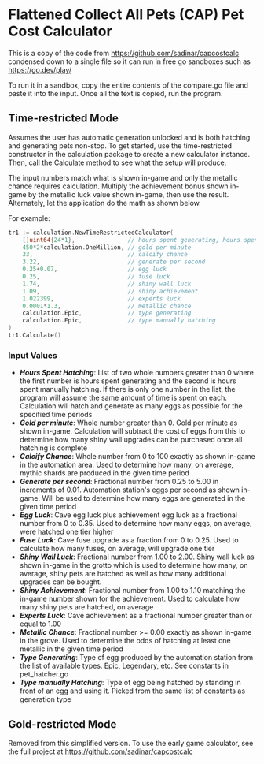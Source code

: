 # Flattened Collect All Pets (CAP) Pet Cost Calculator

This is a copy of the code from https://github.com/sadinar/capcostcalc condensed down to a single file so it
can run in free go sandboxes such as https://go.dev/play/

To run it in a sandbox, copy the entire contents of the compare.go file and paste it into the input. Once
all the text is copied, run the program.

## Time-restricted Mode

Assumes the user has automatic generation unlocked and is both hatching and generating pets non-stop.
To get started, use the time-restricted constructor in the calculation package to create a new calculator instance.
Then, call the Calculate method to see what the setup will produce.

The input numbers match what is shown in-game and only the metallic chance requires calculation. Multiply the
achievement bonus shown in-game by the metallic luck value shown in-game, then use the result. Alternately, let the
application do the math as shown below.

For example:
```go
tr1 := calculation.NewTimeRestrictedCalculator(
    []uint64{24*1},               // hours spent generating, hours spend manually hatching (using a single number makes them the same) i.e. []uint64{24, 12} for 24 hrs gen and 12 hrs hatch
    450*2*calculation.OneMillion, // gold per minute
    33,                           // calcify chance
    3.22,                         // generate per second
    0.25+0.07,                    // egg luck
    0.25,                         // fuse luck
    1.74,                         // shiny wall luck
    1.09,                         // shiny achievement
    1.022399,                     // experts luck
    0.0001*1.3,                   // metallic chance
    calculation.Epic,             // type generating
    calculation.Epic,             // type manually hatching
)
tr1.Calculate()
```

### Input Values

- **_Hours Spent Hatching_**: List of two whole numbers greater than 0 where the first number is hours spent generating and the second is hours spent manually hatching. If there is only one number in the list, the program will assume the same amount of time is spent on each. Calculation will hatch and generate as many eggs as possible for the specified time periods
- _**Gold per minute**_: Whole number greater than 0. Gold per minute as shown in-game. Calculation will subtract the cost of eggs from this to determine how many shiny wall upgrades can be purchased once all hatching is complete
- **_Calcify Chance_**: Whole number from 0 to 100 exactly as shown in-game in the automation area. Used to determine how many, on average, mythic shards are produced in the given time period
- _**Generate per second**_: Fractional number from 0.25 to 5.00 in increments of 0.01. Automation station's eggs per second as shown in-game. Will be used to determine how many eggs are generated in the given time period
- _**Egg Luck**_: Cave egg luck plus achievement egg luck as a fractional number from 0 to 0.35. Used to determine how many eggs, on average, were hatched one tier higher
- **_Fuse Luck_**: Cave fuse upgrade as a fraction from 0 to 0.25. Used to calculate how many fuses, on average, will upgrade one tier
- **_Shiny Wall Luck_**: Fractional number from 1.00 to 2.00. Shiny wall luck as shown in-game in the grotto which is used to determine how many, on average, shiny pets are hatched as well as how many additional upgrades can be bought.
- **_Shiny Achievement_**: Fractional number from 1.00 to 1.10 matching the in-game number shown for the achievement. Used to calculate how many shiny pets are hatched, on average
- **_Experts Luck_**: Cave achievement as a fractional number greater than or equal to 1.00
- **_Metallic Chance_**: Fractional number >= 0.00 exactly as shown in-game in the grove. Used to determine the odds of hatching at least one metallic in the given time period
- **_Type Generating_**: Type of egg produced by the automation station from the list of available types. Epic, Legendary, etc. See constants in pet_hatcher.go
- **_Type manually Hatching_**: Type of egg being hatched by standing in front of an egg and using it. Picked from the same list of constants as generation type

## Gold-restricted Mode

Removed from this simplified version. To use the early game calculator, see the full project at https://github.com/sadinar/capcostcalc